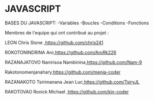 # JAVASCRIPT

BASES DU JAVASCRIPT:
 -Variables
 -Boucles
 -Conditions
 -Fonctions
 
Membres de l'equipe qui ont contribué au projet :

LEON Chris Stone ,https://github.com/chris241

ROKOTONINDRINA Aro,https://github.com/AroRk226

RAZANAJATOVO Nanirisoa Nambinina,https://github.com/Nam-9

Rakotonomenjanahary,https://github.com/menja-coder

RAZANAKOTO Tsirimanana Jean Luc,https://github.com/TsiryJL

RAKOTOVAO Ronick Michael ,https://github.com/kin-coder

